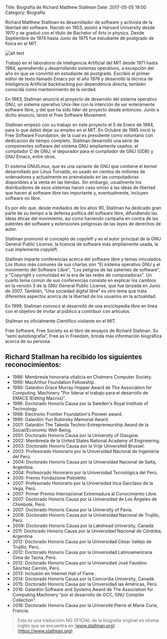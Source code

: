Title: Biografía de Richard Matthew Stallman
Date: 2017-05-05 19:00
Category: Biografía

Richard Matthew Stallman es desarrollador de software y activista de la libertad del software. Nacido en 1953, asistió a Harvard University desde 1970 y se graduó con el título de Bachelor of Arts in physics. Desde Septiembre de 1974 hasta Junio de 1975 fue estudiante de postgrado de física en el MIT.

![alt text](../theme/images/rmsfoto.png "RMS")

Trabajó en el laboratorio de Inteligencia Artificial del MIT desde 1971 hasta 1984, aprendiendo y desarrollando sistemas operativos, a excepción del año en que se convirtió en estudiante de postgrado. Escribió el primer editor de texto llamado Emacs por el año 1976 y desarrolló la técnica de Inteligencia Artificial backtracking por dependencia directa, también conocida como mantenimiento de la verdad.

En 1983, Stallman anunció el proyecto de desarrollo del sistema operativo GNU, un sistema operativo Unix-like con la intención de ser enteramente software libre, y del que ha sido líder de proyecto desde entonces. Junto a dicho anuncio, lanzó el Free Software Movement.

Stallman empezó con su trabajo en este proyecto el 5 de Enero de 1984, para lo que debió dejar su empleo en el MIT. En Octubre de 1985 inició la Free Software Foundation, de la cual es presidente como voluntario con dedicación de tiempo completo. Stallman desarrolló una serie de componentes software del sistema GNU ampliamente usados: el compilador C de GNU, el depurador para el compilador de GNU (GDB) y GNU Emacs, entre otros.

El sistema GNU/Linux, que es una variante de GNU que contiene el kernel desarrollado por Linus Torvalds, es usado en cientos de millones de ordenadores y actualmente es preinstalado en las computadoras disponibles a la venta en las tiendas. Sin embargo, usualmente los distribuidores de esos sistemas hacen caso omiso a las ideas de libertad que hacen al software libre tan importante y, eventualmente, incluyen software no libre.

Es por ello que, desde mediados de los años 90, Stallman ha dedicado gran parte de su tiempo a la defensa política del software libre, difundiendo las ideas éticas del movimiento, así como haciendo campaña en contra de las patentes del software y extensiones peligrosas de las leyes de derechos de autor.

Stallman promovió el concepto de copyleft y es el autor principal de la GNU General Public License, la licencia de software más ampliamente usada, la cual implementa copyleft.

Stallman imparte conferencias acerca del software libre y temas vinculados. Los títulos más comunes de sus charlas son “El sistema operativo GNU y el movimiento del Software Libre", "Los peligros de las patentes de software", y "Copyright y comunidad en la era de las redes de computadoras". Un cuarto tema común de sus conferencias consiste en explicar los cambios en la versión 3 de la GNU General Public License, que fue lanzada en Junio de 2007. También, “Una sociedad digital libre” es otro tema que trata diferentes aspectos acerca de la libertad de los usuarios en la actualidad.

En 1999, Stallman convocó al desarrolló de una enciclopedia libre en línea con el objetivo de invitar al público a contribuir con artículos.

Stallman es oficialmente Científico visitante en el MIT.

Free Software, Free Society es el libro de ensayos de Richard Stallman. Su “semi autobiografía”, Free as in Freedom, brinda más información biográfica acerca de su persona.

## Richard Stallman ha recibido los siguientes reconocimientos:

* 1986: Membresía honoraria vitalicia en Chalmers Computer Society.
* 1990: MacArthur Foundation Fellowship.
* 1990: Galardón Grace Murray Hopper Award de The Association for Computing. Machinery "Por liderar el trabajo para el desarrollo de EMACS (Editing 	Macros)".
* 1996: Doctorado Honoris Causa por la Sweden's Royal Institute of Technology.
* 1998: Electronic Frontier Foundation's Pioneer award.
* 1999: Galardón Yuri Rubinsky Memorial Award.
* 2001: Galardón The Takeda	Techno-Entrepreneurship Award de la Social/Economic Well-Being.
* 2001: Doctorado Honoris Causa por la University of Glasgow.
* 2002: Membresía de la United States National Academy of Engineering.
* 2003: Doctorado Honoris Causa por la Vrije Universiteit Brussel.
* 2003: Profesorado Honorario por 	la Universidad Nacional de Ingeniería del Perú.
* 2004: Doctorado Honoris Causa por la Universidad Nacional de Salta, Argentina.
* 2004: Profesorado Honorario por 	la Universidad Tecnológica del Perú.
* 2005: Premio Fondazione Pistoletto.
* 2007: Profesorado Honorario por la Universidad Inca Garcilaso de la Vega, Perú.
* 2007: Primer Premio Internacional Extremadura al Conocimiento Libre.
* 2007: Doctorado Honoris Causa por la Universidad de Los Ángeles de Chimbote, Perú.
* 2007: Doctorado Honoris Causa por la University of Pavia.
* 2008: Doctorado Honoris Causa por la Universidad Nacional de Trujillo, Perú.
* 2009: Doctorado Honoris Causa por la Lakehead University, Canadá.
* 2011: Doctorado Honoris Causa por la Universidad Nacional de Córdoba, Argentina
* 2012: Doctorado Honoris Causa por la Universidad César Vallejo de Trujillo, Perú. 
* 2012: Doctorado Honoris Causa por la Universidad Latinoamericana Cima de Tacna, Perú.
* 2012: Doctorado Honoris Causa por la Universidad José Faustino Sánchez Carrión, Perú.
* 2013: Inclusión en Internet 	Hall of Fame .
* 2014: Doctorado Honoris Causa por la Concordia University, Canadá.
* 2015: Doctorado Honoris Causa por la Universidad las Américas, Perú. 
* 2016: Galardón Software and Systems Award de The Association for Computing Machinery “por el desarrollo de GCC, GNU Compiler Collection”. 	
* 2016: Doctorado Honoris Causa por la Université Pierre et Marie Curie, Francia. 

> Esta es una traducción NO OFICIAL de la biografía original en idioma inglés que se encuentra en [www.stallman.org](https://www.stallman.org) 